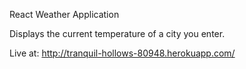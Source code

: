 React Weather Application

Displays the current temperature of a city you enter.

Live at: http://tranquil-hollows-80948.herokuapp.com/
